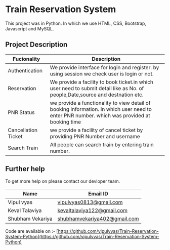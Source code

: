 # Train Reservation System

This project was in Python. In which we use HTML, CSS, Bootstrap, Javascript and MySQL.

## Project Description

| Fucionality | Description |
| --- | --- |
| Authentication | We provide interface for login and register. by using session we check user is login or not. |
| Reservation | We provide a facility to book ticket.in which user need to submit detail like as No. of people,Date,source and destnation etc. |
| PNR Status | we provide a functionality to view detail of booking information. In which user need to enter PNR number. which was provided at booking time |
| Cancellation Ticket | we provide a facility of cancel ticket by providing PNR Number and username |
| Search Train | All people can search train by entering train number. |



## Further help

To get more help on please contact our devloper team.

| Name | Email ID |
| --- | --- |
| Vipul vyas | vipulvyas0813@gmail.com |
| Keval Talaviya | kevaltalaviya122@gmail.com |
| Shubham Vekariya | shubhamvekariya402@gmail.com |

Code are available on :- [https://github.com/vipulvyas/Train-Reservation-System-Python](https://github.com/vipulvyas/Train-Reservation-System-Python)
